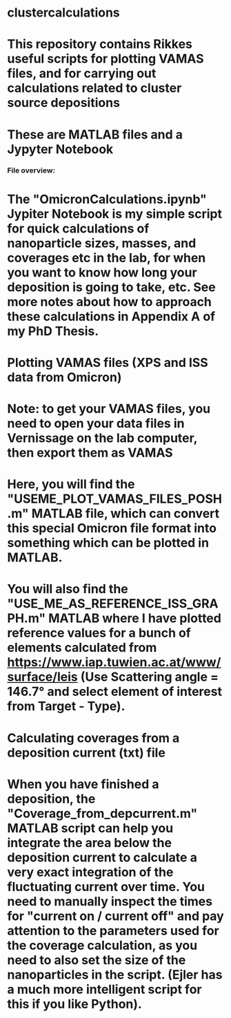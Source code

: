 # clustercalculations
# This repository contains Rikkes useful scripts for plotting VAMAS files, and for carrying out calculations related to cluster source depositions
# These are MATLAB files and a Jypyter Notebook

### File overview:

# The "OmicronCalculations.ipynb" Jypiter Notebook is my simple script for quick calculations of nanoparticle sizes, masses, and coverages etc in the lab, for when you want to know how long your deposition is going to take, etc. See more notes about how to approach these calculations in Appendix A of my PhD Thesis.

# Plotting VAMAS files (XPS and ISS data from Omicron)
# Note: to get your VAMAS files, you need to open your data files in Vernissage on the lab computer, then export them as VAMAS
# Here, you will find the "USEME_PLOT_VAMAS_FILES_POSH.m" MATLAB file, which can convert this special Omicron file format into something which can be plotted in MATLAB. 
# You will also find the "USE_ME_AS_REFERENCE_ISS_GRAPH.m" MATLAB where I have plotted reference values for a bunch of elements calculated from https://www.iap.tuwien.ac.at/www/surface/leis (Use Scattering angle = 146.7° and select element of interest from Target - Type).

# Calculating coverages from a deposition current (txt) file
# When you have finished a deposition, the "Coverage_from_depcurrent.m" MATLAB script can help you integrate the area below the deposition current to calculate a very exact integration of the fluctuating current over time. You need to manually inspect the times for "current on / current off" and pay attention to the parameters used for the coverage calculation, as you need to also set the size of the nanoparticles in the script. (Ejler has a much more intelligent script for this if you like Python). 


